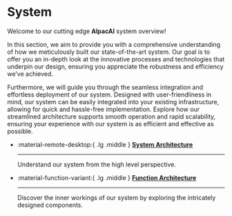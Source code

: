 # System

Welcome to our cutting edge **AlpacAI** system overview!  

In this section, we aim to provide you with a comprehensive understanding of how we meticulously built our state-of-the-art system. Our goal is to offer you an in-depth look at the innovative processes and technologies that underpin our design, ensuring you appreciate the robustness and efficiency we’ve achieved.

Furthermore, we will guide you through the seamless integration and effortless deployment of our system. Designed with user-friendliness in mind, our system can be easily integrated into your existing infrastructure, allowing for quick and hassle-free implementation. Explore how our streamlined architecture supports smooth operation and rapid scalability, ensuring your experience with our system is as efficient and effective as possible.

<div class="grid cards" markdown>

-   :material-remote-desktop:{ .lg .middle } [__System Architecture__](architecture/system-architecture.md)

    ---

    Understand our system from the high level perspective.

-   :material-function-variant:{ .lg .middle } [__Function Architecture__](architecture/function-architecture.md)

    ---

    Discover the inner workings of our system by exploring the intricately designed components.

</div>